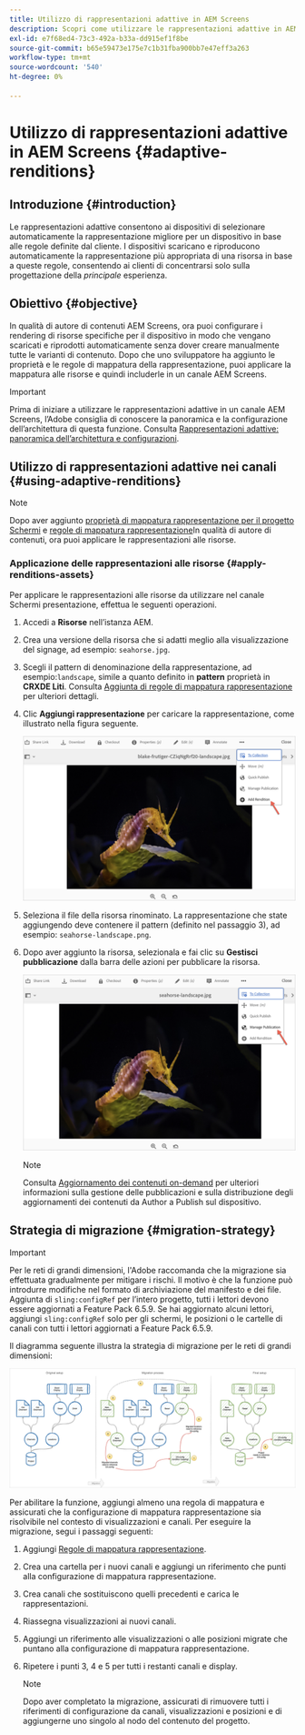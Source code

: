 ```yaml
---
title: Utilizzo di rappresentazioni adattive in AEM Screens
description: Scopri come utilizzare le rappresentazioni adattive in AEM Screens.
exl-id: e7f68ed4-73c3-492a-b33a-dd915ef1f8be
source-git-commit: b65e59473e175e7c1b31fba900bb7e47eff3a263
workflow-type: tm+mt
source-wordcount: '540'
ht-degree: 0%

---
```


# Utilizzo di rappresentazioni adattive in AEM Screens {#adaptive-renditions}

## Introduzione {#introduction}

Le rappresentazioni adattive consentono ai dispositivi di selezionare automaticamente la rappresentazione migliore per un dispositivo in base alle regole definite dal cliente. I dispositivi scaricano e riproducono automaticamente la rappresentazione più appropriata di una risorsa in base a queste regole, consentendo ai clienti di concentrarsi solo sulla progettazione della *principale* esperienza.

## Obiettivo {#objective}

In qualità di autore di contenuti AEM Screens, ora puoi configurare i rendering di risorse specifiche per il dispositivo in modo che vengano scaricati e riprodotti automaticamente senza dover creare manualmente tutte le varianti di contenuto.
Dopo che uno sviluppatore ha aggiunto le proprietà e le regole di mappatura della rappresentazione, puoi applicare la mappatura alle risorse e quindi includerle in un canale AEM Screens.

>[!IMPORTANT]
>Prima di iniziare a utilizzare le rappresentazioni adattive in un canale AEM Screens, l’Adobe consiglia di conoscere la panoramica e la configurazione dell’architettura di questa funzione. Consulta [Rappresentazioni adattive: panoramica dell’architettura e configurazioni](/help/user-guide/adaptive-renditions.md).

## Utilizzo di rappresentazioni adattive nei canali {#using-adaptive-renditions}

>[!NOTE]
>Dopo aver aggiunto [proprietà di mappatura rappresentazione per il progetto Schermi](/help/user-guide/adaptive-renditions.md#rendition-mapping-new) e [regole di mappatura rappresentazione](/help/user-guide/adaptive-renditions.md#add-rendition-mapping-rules)In qualità di autore di contenuti, ora puoi applicare le rappresentazioni alle risorse.

### Applicazione delle rappresentazioni alle risorse {#apply-renditions-assets}

Per applicare le rappresentazioni alle risorse da utilizzare nel canale Schermi presentazione, effettua le seguenti operazioni.

1. Accedi a **Risorse** nell’istanza AEM.
1. Crea una versione della risorsa che si adatti meglio alla visualizzazione del signage, ad esempio: `seahorse.jpg`.
1. Scegli il pattern di denominazione della rappresentazione, ad esempio:`landscape`, simile a quanto definito in **pattern** proprietà in **CRXDE Liti**. Consulta [Aggiunta di regole di mappatura rappresentazione](/help/user-guide/adaptive-renditions.md#add-rendition-mapping-rules) per ulteriori dettagli.
1. Clic **Aggiungi rappresentazione** per caricare la rappresentazione, come illustrato nella figura seguente.

   ![immagine](/help/user-guide/assets/adaptive-renditions/manage-pub-asset2.png)

1. Seleziona il file della risorsa rinominato. La rappresentazione che state aggiungendo deve contenere il pattern (definito nel passaggio 3), ad esempio: `seahorse-landscape.png`.
1. Dopo aver aggiunto la risorsa, selezionala e fai clic su **Gestisci pubblicazione** dalla barra delle azioni per pubblicare la risorsa.

   ![immagine](/help/user-guide/assets/adaptive-renditions/manage-pub-asset1.png)

   >[!NOTE]
   >Consulta [Aggiornamento dei contenuti on-demand](https://experienceleague.adobe.com/en/docs/experience-manager-screens/user-guide/authoring/content-updates/on-demand-content) per ulteriori informazioni sulla gestione delle pubblicazioni e sulla distribuzione degli aggiornamenti dei contenuti da Author a Publish sul dispositivo.

## Strategia di migrazione {#migration-strategy}

>[!IMPORTANT]
>Per le reti di grandi dimensioni, l&#39;Adobe raccomanda che la migrazione sia effettuata gradualmente per mitigare i rischi. Il motivo è che la funzione può introdurre modifiche nel formato di archiviazione del manifesto e dei file. Aggiunta di `sling:configRef` per l’intero progetto, tutti i lettori devono essere aggiornati a Feature Pack 6.5.9. Se hai aggiornato alcuni lettori, aggiungi `sling:configRef` solo per gli schermi, le posizioni o le cartelle di canali con tutti i lettori aggiornati a Feature Pack 6.5.9.

Il diagramma seguente illustra la strategia di migrazione per le reti di grandi dimensioni:

![immagine](/help/user-guide/assets/adaptive-renditions/migration-strategy1.png)

Per abilitare la funzione, aggiungi almeno una regola di mappatura e assicurati che la configurazione di mappatura rappresentazione sia risolvibile nel contesto di visualizzazioni e canali. Per eseguire la migrazione, segui i passaggi seguenti:

1. Aggiungi [Regole di mappatura rappresentazione](/help/user-guide/adaptive-renditions.md).
1. Crea una cartella per i nuovi canali e aggiungi un riferimento che punti alla configurazione di mappatura rappresentazione.
1. Crea canali che sostituiscono quelli precedenti e carica le rappresentazioni.
1. Riassegna visualizzazioni ai nuovi canali.
1. Aggiungi un riferimento alle visualizzazioni o alle posizioni migrate che puntano alla configurazione di mappatura rappresentazione.
1. Ripetere i punti 3, 4 e 5 per tutti i restanti canali e display.

   >[!NOTE]
   >Dopo aver completato la migrazione, assicurati di rimuovere tutti i riferimenti di configurazione da canali, visualizzazioni e posizioni e di aggiungerne uno singolo al nodo del contenuto del progetto.
